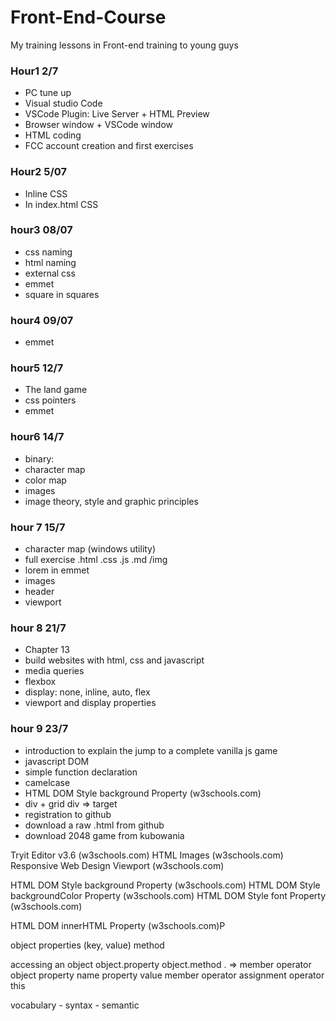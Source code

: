 # Front-End-Course
My training lessons in Front-end training to young guys


### Hour1 2/7
- PC tune up
- Visual studio Code
- VSCode Plugin: Live Server + HTML Preview
- Browser window + VSCode window
- HTML coding
- FCC account creation and first exercises

### Hour2  5/07
- Inline CSS
- In index.html CSS

### hour3 08/07
- css naming
- html naming
- external css
- emmet
- square in squares

### hour4 09/07
- emmet

### hour5 12/7
- The land game
- css pointers
- emmet

### hour6 14/7
- binary:
- character map
- color map
- images
- image theory, style and graphic principles

### hour 7 15/7
- character map (windows utility)
- full exercise .html .css .js .md /img
- lorem in emmet
- images
- header
- viewport

### hour 8 21/7
- Chapter 13
- build websites with html, css and javascript
- media queries
- flexbox
- display: none, inline, auto, flex
- viewport and display properties

### hour 9 23/7
- introduction to explain the jump to a complete vanilla js game
- javascript DOM
- simple function declaration
- camelcase
- HTML DOM Style background Property (w3schools.com)
- div + grid div ⇒ target 
- registration to github
- download a raw .html from github
- download 2048 game from kubowania



Tryit Editor v3.6 (w3schools.com)
HTML Images (w3schools.com)
Responsive Web Design Viewport (w3schools.com)


HTML DOM Style background Property (w3schools.com)
HTML DOM Style backgroundColor Property (w3schools.com)
HTML DOM Style font Property (w3schools.com)

HTML DOM innerHTML Property (w3schools.com)P

object
properties (key, value)
method

accessing an object
object.property
object.method
. ⇒ member operator
object
property name
property value
member operator
assignment operator
this 

vocabulary - syntax - semantic

